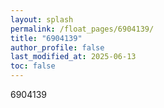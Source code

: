 ```yaml
---
layout: splash
permalink: /float_pages/6904139/
title: "6904139"
author_profile: false
last_modified_at: 2025-06-13
toc: false
---
```

 
6904139
